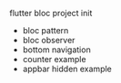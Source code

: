 flutter bloc project init

- bloc pattern
- bloc observer
- bottom navigation
- counter example
- appbar hidden example
